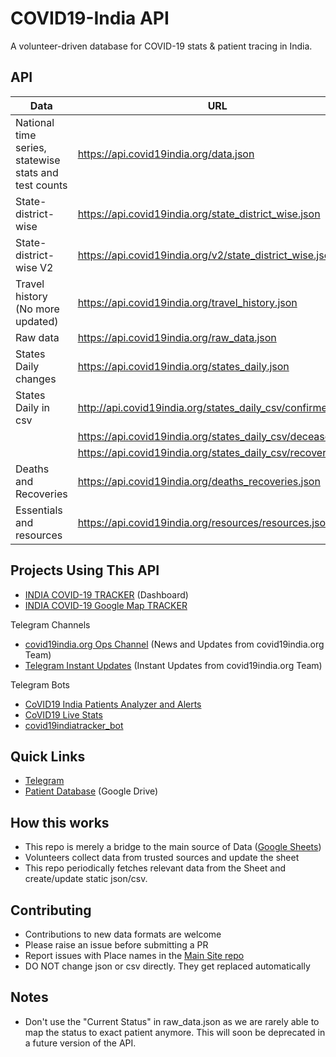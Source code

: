# COVID19-India API

A volunteer-driven database for COVID-19 stats & patient tracing in India.

## API

| Data                                                  | URL                                                   | Details |  
| ----------------------------------------------------- | ----------------------------------------------------- | -------------: |
| National time series, statewise stats and test counts | https://api.covid19india.org/data.json            | [Link](docs/data.md) |
| State-district-wise                                   | https://api.covid19india.org/state_district_wise.json | [Link](docs/state_district_wise.md) |
| State-district-wise V2                                | https://api.covid19india.org/v2/state_district_wise.json | [Link](docs/v2_state_district_wise.md) |
| Travel history (No more updated)                      | https://api.covid19india.org/travel_history.json      | - |
| Raw data                                              | https://api.covid19india.org/raw_data.json            | [Link](docs/raw_data.md) |
| States Daily changes                                  | https://api.covid19india.org/states_daily.json        | [Link](docs/states_daily.md) |
| States Daily in csv                                   | http://api.covid19india.org/states_daily_csv/confirmed.csv | - |
|                                                       | https://api.covid19india.org/states_daily_csv/deceased.csv | - |
|                                                       | https://api.covid19india.org/states_daily_csv/recovered.csv | - |
| Deaths and Recoveries                                 | https://api.covid19india.org/deaths_recoveries.json | [Link](docs/deaths_recoveries.md) |
| Essentials and resources                              | https://api.covid19india.org/resources/resources.json | [Link](docs/resources.md) |


## Projects Using This API

- [INDIA COVID-19 TRACKER](https://www.covid19india.org/) (Dashboard)
- [INDIA COVID-19 Google Map TRACKER](https://goo.gl/maps/U32Ex1gWQxmc6Aot8)

Telegram Channels
- [covid19india.org Ops Channel](https://t.me/covid19indiaorg) (News and Updates from covid19india.org Team)
- [Telegram Instant Updates](https://t.me/covid19indiaorg_updates) (Instant Updates from covid19india.org Team)

Telegram Bots
- [CoVID19 India Patients Analyzer and Alerts](https://github.com/xsreality/covid19)
- [CoVID19 Live Stats](https://github.com/Tele-Bots/CovidBot)
- [covid19indiatracker_bot](https://github.com/cibinjoseph/covid19indiatracker_bot)


## Quick Links

- [Telegram](https://telegra.ph/CoVID-19--India-Ops-03-24)
- [Patient Database](http://patientdb.covid19india.org/) (Google Drive)

## How this works

- This repo is merely a bridge to the main source of Data ([Google Sheets](https://docs.google.com/spreadsheets/d/e/2PACX-1vSc_2y5N0I67wDU38DjDh35IZSIS30rQf7_NYZhtYYGU1jJYT6_kDx4YpF-qw0LSlGsBYP8pqM_a1Pd/pubhtml))
- Volunteers collect data from trusted sources and update the sheet
- This repo periodically fetches relevant data from the Sheet and create/update static json/csv.


## Contributing

- Contributions to new data formats are welcome
- Please raise an issue before submitting a PR
- Report issues with Place names in the [Main Site repo](https://github.com/covid19india/covid19india-react/issues)
- DO NOT change json or csv directly. They get replaced automatically

## Notes
- Don't use the "Current Status" in raw_data.json as we are rarely able to map the status to exact patient anymore. This will soon be deprecated in a future version of the API.
